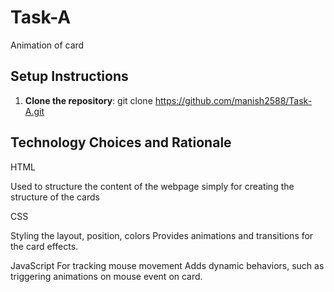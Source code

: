 # Task-A
Animation of card

## Setup Instructions

1. **Clone the repository**:
git clone https://github.com/manish2588/Task-A.git

## Technology Choices and Rationale

   HTML 

   Used to structure the content of the webpage simply for creating the structure of the cards

   CSS

   Styling the layout, position, colors
   Provides animations and transitions for the card effects.

   JavaScript 
   For tracking mouse movement
   Adds dynamic behaviors, such as triggering animations on mouse event on card.